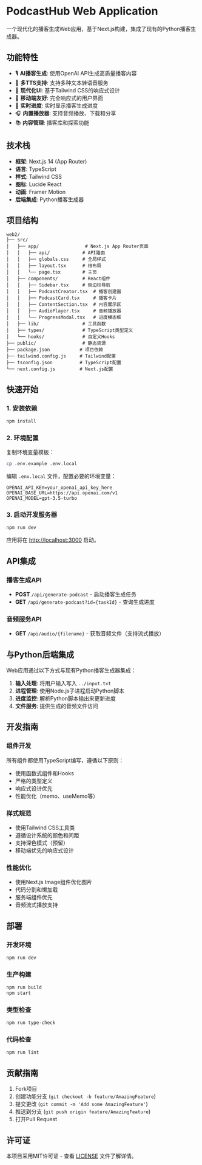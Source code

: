 # PodcastHub Web Application

一个现代化的播客生成Web应用，基于Next.js构建，集成了现有的Python播客生成器。

## 功能特性

- 🎙️ **AI播客生成**: 使用OpenAI API生成高质量播客内容
- 🎵 **多TTS支持**: 支持多种文本转语音服务
- 🎨 **现代化UI**: 基于Tailwind CSS的响应式设计
- 📱 **移动端友好**: 完全响应式的用户界面
- 🔄 **实时进度**: 实时显示播客生成进度
- 🎧 **内置播放器**: 支持音频播放、下载和分享
- 📚 **内容管理**: 播客库和探索功能

## 技术栈

- **框架**: Next.js 14 (App Router)
- **语言**: TypeScript
- **样式**: Tailwind CSS
- **图标**: Lucide React
- **动画**: Framer Motion
- **后端集成**: Python播客生成器

## 项目结构

```
web2/
├── src/
│   ├── app/                 # Next.js App Router页面
│   │   ├── api/            # API路由
│   │   ├── globals.css     # 全局样式
│   │   ├── layout.tsx      # 根布局
│   │   └── page.tsx        # 主页
│   ├── components/         # React组件
│   │   ├── Sidebar.tsx     # 侧边栏导航
│   │   ├── PodcastCreator.tsx  # 播客创建器
│   │   ├── PodcastCard.tsx     # 播客卡片
│   │   ├── ContentSection.tsx  # 内容展示区
│   │   ├── AudioPlayer.tsx     # 音频播放器
│   │   └── ProgressModal.tsx   # 进度模态框
│   ├── lib/                # 工具函数
│   ├── types/              # TypeScript类型定义
│   └── hooks/              # 自定义Hooks
├── public/                 # 静态资源
├── package.json           # 项目依赖
├── tailwind.config.js     # Tailwind配置
├── tsconfig.json          # TypeScript配置
└── next.config.js         # Next.js配置
```

## 快速开始

### 1. 安装依赖

```bash
npm install
```

### 2. 环境配置

复制环境变量模板：

```bash
cp .env.example .env.local
```

编辑 `.env.local` 文件，配置必要的环境变量：

```env
OPENAI_API_KEY=your_openai_api_key_here
OPENAI_BASE_URL=https://api.openai.com/v1
OPENAI_MODEL=gpt-3.5-turbo
```

### 3. 启动开发服务器

```bash
npm run dev
```

应用将在 [http://localhost:3000](http://localhost:3000) 启动。

## API集成

### 播客生成API

- **POST** `/api/generate-podcast` - 启动播客生成任务
- **GET** `/api/generate-podcast?id={taskId}` - 查询生成进度

### 音频服务API

- **GET** `/api/audio/{filename}` - 获取音频文件（支持流式播放）

## 与Python后端集成

Web应用通过以下方式与现有Python播客生成器集成：

1. **输入处理**: 将用户输入写入 `../input.txt`
2. **进程管理**: 使用Node.js子进程启动Python脚本
3. **进度监控**: 解析Python脚本输出来更新进度
4. **文件服务**: 提供生成的音频文件访问

## 开发指南

### 组件开发

所有组件都使用TypeScript编写，遵循以下原则：

- 使用函数式组件和Hooks
- 严格的类型定义
- 响应式设计优先
- 性能优化（memo、useMemo等）

### 样式规范

- 使用Tailwind CSS工具类
- 遵循设计系统的颜色和间距
- 支持深色模式（预留）
- 移动端优先的响应式设计

### 性能优化

- 使用Next.js Image组件优化图片
- 代码分割和懒加载
- 服务端组件优先
- 音频流式播放支持

## 部署

### 开发环境

```bash
npm run dev
```

### 生产构建

```bash
npm run build
npm start
```

### 类型检查

```bash
npm run type-check
```

### 代码检查

```bash
npm run lint
```

## 贡献指南

1. Fork项目
2. 创建功能分支 (`git checkout -b feature/AmazingFeature`)
3. 提交更改 (`git commit -m 'Add some AmazingFeature'`)
4. 推送到分支 (`git push origin feature/AmazingFeature`)
5. 打开Pull Request

## 许可证

本项目采用MIT许可证 - 查看 [LICENSE](LICENSE) 文件了解详情。